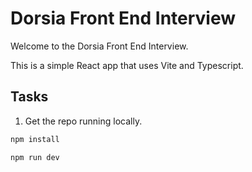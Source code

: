 # Dorsia Front End Interview

Welcome to the Dorsia Front End Interview.

This is a simple React app that uses Vite and Typescript.

## Tasks

1. Get the repo running locally.

```bash
npm install

npm run dev
```
